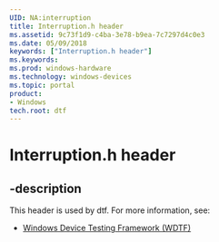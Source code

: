 ```yaml
---
UID: NA:interruption
title: Interruption.h header
ms.assetid: 9c73f1d9-c4ba-3e78-b9ea-7c7297d4c0e3
ms.date: 05/09/2018
keywords: ["Interruption.h header"]
ms.keywords: 
ms.prod: windows-hardware
ms.technology: windows-devices
ms.topic: portal
product:
- Windows
tech.root: dtf
---
```


# Interruption.h header


## -description


This header is used by dtf. For more information, see:

- [Windows Device Testing Framework (WDTF)](../_dtf/index.md)
